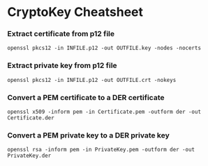 # CryptoKey Cheatsheet


### Extract certificate from p12 file
```
openssl pkcs12 -in INFILE.p12 -out OUTFILE.key -nodes -nocerts
```

### Extract private key from p12 file
```
openssl pkcs12 -in INFILE.p12 -out OUTFILE.crt -nokeys
```

### Convert a PEM certificate to a DER certificate
```
openssl x509 -inform pem -in Certificate.pem -outform der -out Certificate.der
```

### Convert a PEM private key to a DER private key
```
openssl rsa -inform pem -in PrivateKey.pem -outform der -out PrivateKey.der
```
